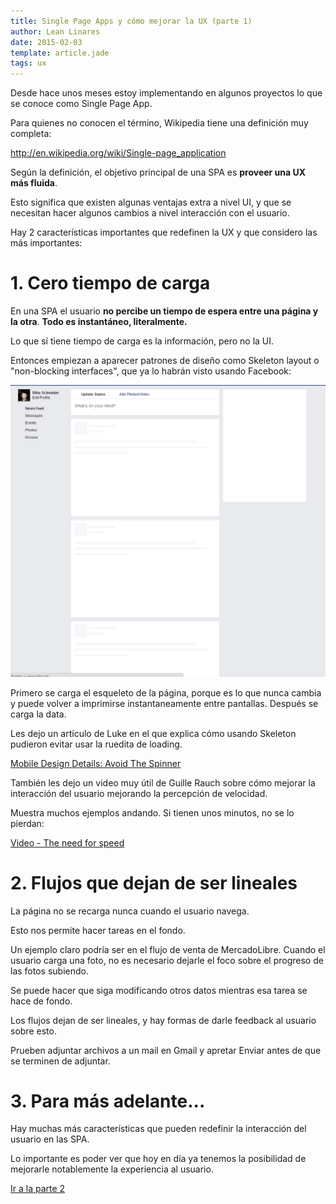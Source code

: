 ```yaml
---
title: Single Page Apps y cómo mejorar la UX (parte 1)
author: Lean Linares
date: 2015-02-03
template: article.jade
tags: ux
---
```


Desde hace unos meses estoy implementando en algunos proyectos lo que se conoce como Single Page App.

Para quienes no conocen el término, Wikipedia tiene una definición muy completa:

http://en.wikipedia.org/wiki/Single-page_application

Según la definición, el objetivo principal de una SPA es **proveer una UX más fluida**.

Esto significa que existen algunas ventajas extra a nivel UI, y que se necesitan hacer algunos cambios a nivel interacción con el usuario.

Hay 2 características importantes que redefinen la UX y que considero las más importantes:

# 1. Cero tiempo de carga

En una SPA el usuario **no percibe un tiempo de espera entre una página y la otra**. **Todo es instantáneo, literalmente.**

Lo que sí tiene tiempo de carga es la información, pero no la UI.

Entonces empiezan a aparecer patrones de diseño como Skeleton layout o "non-blocking interfaces", que ya lo habrán visto usando Facebook:

![Facebook skeleton layout](facebook.png)

Primero se carga el esqueleto de la página, porque es lo que nunca cambia y puede volver a imprimirse instantaneamente entre pantallas. Después se carga la data.

Les dejo un artículo de Luke en el que explica cómo usando Skeleton pudieron evitar usar la ruedita de loading.

[Mobile Design Details: Avoid The Spinner](http://www.lukew.com/ff/entry.asp?1797)

También les dejo un video muy útil de Guille Rauch sobre cómo mejorar la interacción del usuario mejorando la percepción de velocidad.

Muestra muchos ejemplos andando. Si tienen unos minutos, no se lo pierdan:

[Video - The need for speed](https://www.youtube.com/watch?v=Ar9R-CX217o)

# 2. Flujos que dejan de ser lineales

La página no se recarga nunca cuando el usuario navega.

Esto nos permite hacer tareas en el fondo.

Un ejemplo claro podría ser en el flujo de venta de MercadoLibre. Cuando el usuario carga una foto, no es necesario dejarle el foco sobre el progreso de las fotos subiendo.

Se puede hacer que siga modificando otros datos mientras esa tarea se hace de fondo.

Los flujos dejan de ser lineales, y hay formas de darle feedback al usuario sobre esto.

Prueben adjuntar archivos a un mail en Gmail y apretar Enviar antes de que se terminen de adjuntar.

# 3. Para más adelante...

Hay muchas más características que pueden redefinir la interacción del usuario en las SPA.

Lo importante es poder ver que hoy en día ya tenemos la posibilidad de mejorarle notablemente la experiencia al usuario.

[Ir a la parte 2](#)
